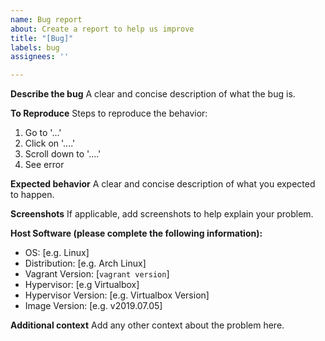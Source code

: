```yaml
---
name: Bug report
about: Create a report to help us improve
title: "[Bug]"
labels: bug
assignees: ''

---
```


**Describe the bug**
A clear and concise description of what the bug is.

**To Reproduce**
Steps to reproduce the behavior:
1. Go to '...'
2. Click on '....'
3. Scroll down to '....'
4. See error

**Expected behavior**
A clear and concise description of what you expected to happen.

**Screenshots**
If applicable, add screenshots to help explain your problem.

**Host Software (please complete the following information):**
 - OS: [e.g. Linux]
 - Distribution: [e.g. Arch Linux]
 - Vagrant Version: [`vagrant version`]
 - Hypervisor: [e.g Virtualbox]
 - Hypervisor Version: [e.g. Virtualbox Version]
 - Image Version: [e.g. v2019.07.05]

**Additional context**
Add any other context about the problem here.
